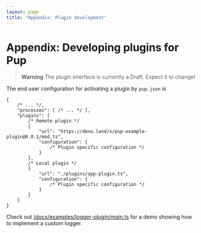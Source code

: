```yaml
---
layout: page
title: "Appendix: Plugin development"
---
```


# Appendix: Developing plugins for Pup

> **Warning** The plugin interface is currently a Draft. Expect it to change!

The end user configuration for activating a plugin by `pup.json` is

```jsonc
{
    /* ... */,
    "processes": [ /* ... */ ],
    "plugins": [
        /* Remote plugin */
        {
            "url": "https://deno.land/x/pup-example-plugin@0.0.1/mod.ts",
            "configuration": {
                /* Plugin specific configuration */
            }
        },
        /* Local plugin */
        {
            "url": "./plugins/app-plugin.ts",
            "configuration": {
                /* Plugin specific configuration */
            }
        }
    ]
}
```

Check out [/docs/examples/logger-plugin/main.ts](https://github.com/Hexagon/pup/tree/main/docs/examples/watcher/main.ts) for a demo showing how to implement a custom logger.
